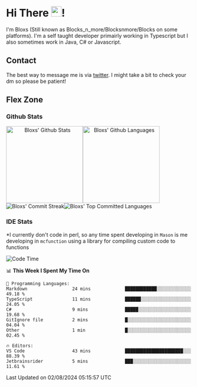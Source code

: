 # Hi There <img src="https://media.giphy.com/media/hvRJCLFzcasrR4ia7z/giphy.gif" width="28">!
I'm Bloxs (Still known as Blocks_n_more/Blocksnmore/Blocks on some platforms). I'm a self taught developer primairly working in Typescript but I also sometimes work in Java, C# or Javascript. 

## Contact
The best way to message me is via [twitter](https://twitter.com/blocksnmore). I might take a bit to check your dm so please be patient!

## Flex Zone
### Github Stats
<div style="display: flex;" align="center">
  <img src="https://readme-stats-gules.vercel.app/api?username=Blocksnmore&bg_color=23272A&show_icons=true&count_private=true&title_color=fff&text_color=fff&icon_color=3d34eb&hide_border=true&border_radius=10" alt="Bloxs' Github Stats" style="height: 13rem" />
 <img src="https://readme-stats-gules.vercel.app/api/top-langs/?username=Blocksnmore&layout=donut&count_private=true&hide_border=true&bg_color=23272A&title_color=fff&text_color=fff&icon_color=3d34eb&border_radius=10" alt="Bloxs' Github Languages" style="height: 13rem;" />
</div>
<div style="display: flex;" align="center">
  <img src="https://streak-stats.demolab.com?user=Blocksnmore&theme=github-dark-blue&hide_border=true" alt="Bloxs' Commit Streak">
  <img src="http://github-profile-summary-cards.vercel.app/api/cards/most-commit-language?username=Blocksnmore&theme=github_dark" alt="Bloxs' Top Committed Languages">
</div>

### IDE Stats
*I currently don't code in perl, so any time spent developing in `Mason` is me developing in `mcfunction` using a library for compiling custom code to functions
<!--START_SECTION:waka-->
![Code Time](http://img.shields.io/badge/Code%20Time-857%20hrs%2032%20mins-blue)

📊 **This Week I Spent My Time On** 

```text
💬 Programming Languages: 
Markdown                 24 mins             ████████████░░░░░░░░░░░░░   49.18 % 
TypeScript               11 mins             ██████░░░░░░░░░░░░░░░░░░░   24.05 % 
C#                       9 mins              █████░░░░░░░░░░░░░░░░░░░░   19.68 % 
GitIgnore file           2 mins              █░░░░░░░░░░░░░░░░░░░░░░░░   04.04 % 
Other                    1 min               █░░░░░░░░░░░░░░░░░░░░░░░░   02.45 % 

🔥 Editors: 
VS Code                  43 mins             ██████████████████████░░░   88.39 % 
Jetbrainsrider           5 mins              ███░░░░░░░░░░░░░░░░░░░░░░   11.61 % 
```


 Last Updated on 02/08/2024 05:15:57 UTC
<!--END_SECTION:waka-->
